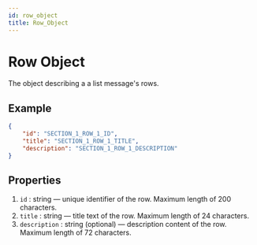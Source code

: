 ```yaml
---
id: row_object
title: Row_Object
---
```


# Row Object
The object describing a a list message's rows.

## Example
```json
{
    "id": "SECTION_1_ROW_1_ID",
    "title": "SECTION_1_ROW_1_TITLE",
    "description": "SECTION_1_ROW_1_DESCRIPTION"
}
```

## Properties
1. `id` : string — unique identifier of the row. Maximum length of 200 characters.
2. `title` : string — title text of the row. Maximum length of 24 characters.
3. `description` : string (optional) — description content of the row. Maximum length of 72 characters.
